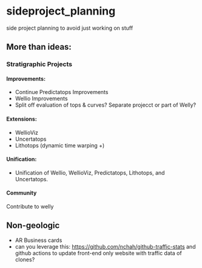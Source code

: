 # sideproject_planning
side project planning to avoid just working on stuff

## More than ideas:
### Stratigraphic Projects
#### Improvements:
- Continue Predictatops Improvements
- Wellio Improvements
- Split off evaluation of tops & curves? Separate projecct or part of Welly?
#### Extensions:
- WellioViz
- Uncertatops
- Lithotops (dynamic time warping +)

#### Unification:
- Unification of Wellio, WellioViz, Predictatops, Lithotops, and Uncertatops. 

#### Community
Contribute to welly

## Non-geologic
- AR Business cards
- can you leverage this: https://github.com/nchah/github-traffic-stats and github actions to update front-end only website with traffic data of clones?




